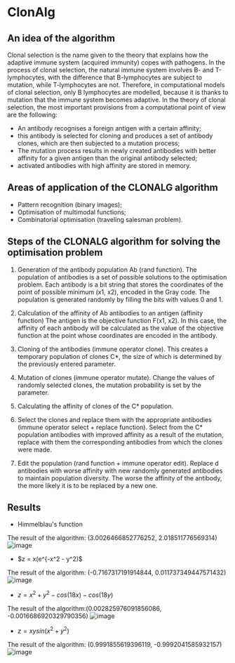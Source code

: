 # ClonAlg

## An idea of the algorithm

Clonal selection is the name given to the theory that explains how the adaptive immune system (acquired immunity) copes with pathogens. 
In the process of clonal selection, the natural immune system involves B- and T-lymphocytes, with the difference that B-lymphocytes are subject to mutation, 
while T-lymphocytes are not. 
Therefore, in computational models of clonal selection, only B lymphocytes are modelled,
because it is thanks to mutation that the immune system becomes adaptive. 
In the theory of clonal selection, the most important provisions from a computational point of view are the following:

* An antibody recognises a foreign antigen with a certain affinity;
* this antibody is selected for cloning and produces a set of antibody clones, which are then subjected to a mutation process;
* The mutation process results in newly created antibodies with better affinity for a given antigen than the original antibody selected;
* activated antibodies with high affinity are stored in memory.

## Areas of application of the CLONALG algorithm

* Pattern recognition (binary images);
* Optimisation of multimodal functions;
* Combinatorial optimisation (traveling salesman problem).

## Steps of the CLONALG algorithm for solving the optimisation problem 

1. Generation of the antibody population Ab (rand function). 
The population of antibodies is a set of possible solutions to the optimisation problem. 
Each antibody is a bit string that stores the coordinates of the point of possible minimum (x1, x2), encoded in the Gray code. 
The population is generated randomly by filling the bits with values 0 and 1.

2. Calculation of the affinity of Ab antibodies to an antigen (affinity function)
The antigen is the objective function F(x1, x2). 
In this case, the affinity of each antibody will be calculated as the value of the objective function at the point whose coordinates are encoded in the antibody.

3. Cloning of the antibodies (immune operator clone).
This creates a temporary population of clones C*, the size of which is determined by the previously entered parameter.

4. Mutation of clones (immune operator mutate). 
Change the values of randomly selected clones, the mutation probability is set by the parameter.

5. Calculating the affinity of clones of the C* population.

6. Select the clones and replace them with the appropriate antibodies (immune operator select + replace function). 
Select from the C* population antibodies with improved affinity as a result of the mutation, replace with them the corresponding antibodies from which the clones were made.

7. Edit the population (rand function + immune operator edit). 
Replace d antibodies with worse affinity with new randomly generated antibodies to maintain population diversity. 
The worse the affinity of the antibody, the more likely it is to be replaced by a new one.

## Results 

* Himmelblau's function

The result of the algorithm: (3.0026466852776252, 2.018511776569314)
![image](https://user-images.githubusercontent.com/48069220/229287811-0c14fa66-4550-4924-9020-dfcc5465fd41.png)

* $z = x(e^{-x^2 - y^2)$

The result of the algorithm: (-0.7167317191914844, 0.011737349447571432)
![image](https://user-images.githubusercontent.com/48069220/229287874-8992f4bb-81fa-4fcb-b3e9-8d391dfac41e.png)

* $z = x^2 + y^2 - cos(18x) - cos(18y)$

The result of the algorithm:(0.002825976091856086, -0.0016686920329790356)
![image](https://user-images.githubusercontent.com/48069220/229287959-0480a762-4fc6-4e70-94e4-353c822592d9.png)


* $z = xy sin(x^2 + y^2)$

The result of the algorithm: (0.9991855619396119, -0.9992041585932157)
![image](https://user-images.githubusercontent.com/48069220/229288076-57e4c3d1-7f3d-49e4-b4ee-2b01c4bebadf.png)

